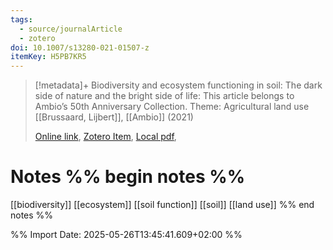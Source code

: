 ```yaml
---
tags:
  - source/journalArticle
  - zotero
doi: 10.1007/s13280-021-01507-z
itemKey: H5PB7KR5
---
```

>[!metadata]+
> Biodiversity and ecosystem functioning in soil: The dark side of nature and the bright side of life: This article belongs to Ambio’s 50th Anniversary Collection. Theme: Agricultural land use
> [[Brussaard, Lijbert]], 
> [[Ambio]] (2021)
> 
> [Online link](https://link.springer.com/10.1007/s13280-021-01507-z), [Zotero Item](zotero://select/library/items/H5PB7KR5), [Local pdf](file://C:/Users/aburg/Documents/references/zotero/storage/9KVNK65M/Brussaard2021_Biodiversityecosystem.pdf), 

# Notes %% begin notes %%
[[biodiversity]]
[[ecosystem]]
[[soil function]]
[[soil]]
[[land use]]
%% end notes %%




%% Import Date: 2025-05-26T13:45:41.609+02:00 %%
